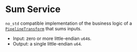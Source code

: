 # Sum Service

`no_std` compatible implementation of the business logic of a
[`PipelineTransform`](../../pipelines_transforms/proto/pipeline_transform.proto)
that sums inputs.

*   Input: zero or more little-endian `u64`s.
*   Output: a single little-endian `u64`.
